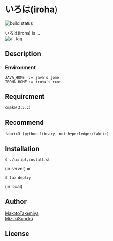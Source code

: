 # いろは(iroha)
![build status](https://circleci.com/gh/soramitsu/iroha.svg?style=shield&circle-token=80f2601e3bfb42d001e87728326659a0c96e0398)

いろは(iroha) is ...  
![alt tag](https://github.com/soramitsu/iroha/raw/feature/sumeragi/LGTM.gif)
  
## Description  


### Environment
```
JAVA_HOME  := java's jome
IROHA_HOME := iroha's root
```
  
## Requirement
```
cmake(3.5.2)
```
  
## Recommend
```
fabric3 (python library, not hyperledger/fabric)
```

## Installation
```
$ ./script/install.sh
```
(in server)
or  
```
$ fab deploy
```
(in local)  
  
## Author

[MakotoTakemiya](https://github.com/takemiyamakoto)  
[MizukiSonoko](https://github.com/MizukiSonoko)

## License

